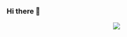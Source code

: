 ### Hi there 👋
<div align="center"> <img src="https://github-readme-stats.vercel.app/api?username=Drome586&show_icons=true&theme=tokyonight" /> </div>

<!--
**Drome586/Drome586** is a ✨ _special_ ✨ repository because its `README.md` (this file) appears on your GitHub profile.

Here are some ideas to get you started:

- 🔭 I’m currently working on ...
- 🌱 I’m currently learning ...
- 👯 I’m looking to collaborate on ...
- 🤔 I’m looking for help with ...
- 💬 Ask me about ...
- 📫 How to reach me: ...
- 😄 Pronouns: ...
- ⚡ Fun fact: ...
-->
